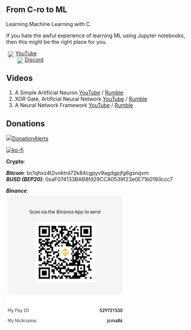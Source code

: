 ## From C-ro to ML
Learning Machine Learning with C.

If you hate the awful experience of learning ML using Jupyter notebooks, then this might be the right place for you.

<img style="float: left; margin: 3px 5px" src="https://img.uxwing.com/wp-content/themes/uxwing/download/brands-social-media/youtube-color-icon.svg" width="15px"/>[YouTube](https://www.youtube.com/@monkeyscode)  
<img style="float: left; margin: 3px 5px" src="https://img.uxwing.com/wp-content/themes/uxwing/download/brands-social-media/discord-round-color-icon.svg" width="15px"/>[Discord](https://discord.gg/eS29zCMrAZ)

## Videos
1. A Simple Artificial Neuron [YouTube](https://youtu.be/Q0B6iYefDgk) / [Rumble](https://rumble.com/v2s2ypo-a-simple-artificial-neuron-from-c-ro-to-ml-part-1.html)  
2. XOR Gate, Artificial Neural Network [YouTube](https://youtu.be/KFYL8kaz67Y) / [Rumble](https://rumble.com/v2sji1i-xor-gate-artificial-neural-network-from-c-ro-to-ml-part-2.html)  
3. A Neural Network Framework [YouTube](https://youtu.be/Q6h3xWQ-TS8) / [Rumble](https://rumble.com/v2tl41o-a-neural-network-framework-from-c-ro-to-ml-episode-3.html)  

## Donations
[<img src="https://vasyukov.net/upload/donate/donationalerts.png" width="30px"/>DonationAlerts](https://www.donationalerts.com/r/mokeyscode)  

[![ko-fi](https://ko-fi.com/img/githubbutton_sm.svg)](https://ko-fi.com/L4L0M198I)  

**Crypto**:  

***Bitcoin***: bc1qhxz4t2vnktrd72k84cgpyv9agdgpjfg6gsnqvm  
***BUSD (BEP20)***: 0xaF074133BAB8fd29CCA0539f23e0E71b0193ccc7  

***Binance***:  
<img src="https://github.com/jcma86/from-c-ro-to-ml/blob/main/assets/binance-qr.png" width="320px"/>
